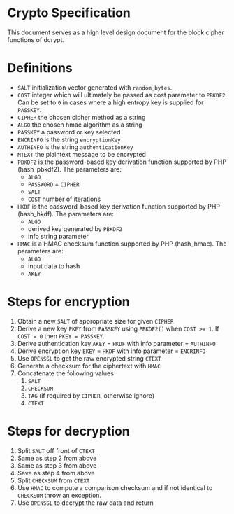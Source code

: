 # Crypto Specification

This document serves as a high level design document for the block cipher functions of dcrypt.

# Definitions
- `SALT` initialization vector generated with `random_bytes`.
- `COST` integer which will ultimately be passed as cost parameter to `PBKDF2`. Can be set to `0` in cases where a high entropy key is supplied for `PASSKEY`.
- `CIPHER` the chosen cipher method as a string
- `ALGO` the chosen hmac algorithm as a string
- `PASSKEY` a password or key selected
- `ENCRINFO` is the string `encryptionKey`
- `AUTHINFO` is the string `authenticationKey`
- `MTEXT` the plaintext message to be encrypted
- `PBKDF2` is the password-based key derivation function supported by PHP (hash_pbkdf2). The parameters are:
    - `ALGO`
    - `PASSWORD` + `CIPHER`
    - `SALT`
    - `COST` number of iterations
- `HKDF` is the password-based key derivation function supported by PHP (hash_hkdf). The parameters are:
    - `ALGO`
    - derived key generated by `PBKDF2`
    - info string parameter
- `HMAC` is a HMAC checksum function supported by PHP (hash_hmac). The parameters are:
    - `ALGO`
    - input data to hash
    - `AKEY`

# Steps for encryption
1. Obtain a new `SALT` of appropriate size for given `CIPHER`
1. Derive a new key `PKEY` from `PASSKEY` using `PBKDF2()` when `COST >= 1`. If `COST = 0` then `PKEY = PASSKEY`.
1. Derive authentication key `AKEY` = `HKDF` with info parameter = `AUTHINFO`
1. Derive encryption key `EKEY` = `HKDF` with info parameter = `ENCRINFO`
1. Use `OPENSSL` to get the raw encrypted string `CTEXT`
1. Generate a checksum for the ciphertext with `HMAC`
1. Concatenate the following values
    1. `SALT`
    1. `CHECKSUM`
    1. `TAG` (if required by `CIPHER`, otherwise ignore)
    1. `CTEXT`
    
# Steps for decryption
1. Split `SALT` off front of `CTEXT`
1. Same as step 2 from above
1. Same as step 3 from above
1. Save as step 4 from above
1. Split `CHECKSUM` from `CTEXT`
1. Use `HMAC` to compute a comparison checksum and if not identical to `CHECKSUM` throw an exception.
1. Use `OPENSSL` to decrypt the raw data and return